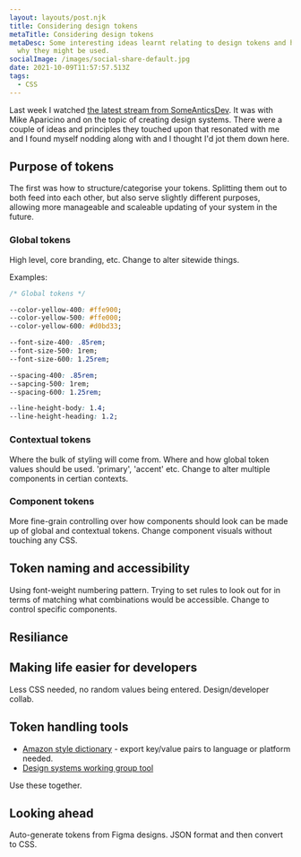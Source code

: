 ```yaml
---
layout: layouts/post.njk
title: Considering design tokens
metaTitle: Considering design tokens
metaDesc: Some interesting ideas learnt relating to design tokens and how and
  why they might be used.
socialImage: /images/social-share-default.jpg
date: 2021-10-09T11:57:57.513Z
tags:
  - CSS
---
```

Last week I watched [the latest stream from SomeAnticsDev](https://www.twitch.tv/videos/1168203379). It was with Mike Aparicino and on the topic of creating design systems. There were a couple of ideas and principles they touched upon that resonated with me and I found myself nodding along with and I thought I'd jot them down here.

## Purpose of tokens
The first was how to structure/categorise your tokens. Splitting them out to both feed into each other, but also serve slightly different purposes, allowing more manageable and scaleable updating of your system in the future.

### Global tokens
High level, core branding, etc. Change to alter sitewide things.

Examples:

```css
/* Global tokens */

--color-yellow-400: #ffe900;
--color-yellow-500: #ffe000;
--color-yellow-600: #d0bd33;

--font-size-400: .85rem;
--font-size-500: 1rem;
--font-size-600: 1.25rem;

--spacing-400: .85rem;
--sapcing-500: 1rem;
--spacing-600: 1.25rem;

--line-height-body: 1.4;
--line-height-heading: 1.2;
```

### Contextual tokens
Where the bulk of styling will come from. Where and how global token values should be used. 'primary', 'accent' etc. Change to alter multiple components in certian contexts.

### Component tokens
More fine-grain controlling over how components should look can be made up of global and contextual tokens. Change component visuals without touching any CSS.

## Token naming and accessibility
Using font-weight numbering pattern. Trying to set rules to look out for in terms of matching what combinations would be accessible. Change to control specific components.

## Resiliance

## Making life easier for developers
Less CSS needed, no random values being entered. Design/developer collab.

## Token handling tools
* [Amazon style dictionary](https://amzn.github.io/style-dictionary/#/) - export key/value pairs to language or platform needed. 
* [Design systems working group tool](https://github.com/design-tokens/community-group)

Use these together.

## Looking ahead
Auto-generate tokens from Figma designs. JSON format and then convert to CSS.
